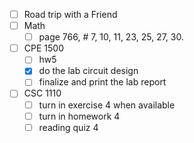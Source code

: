 - [ ] Road trip with a Friend
- [ ] Math
	- [ ] page 766, # 7, 10, 11, 23, 25, 27, 30.
- [ ] CPE 1500
	 - [ ] hw5
	- [x] do the lab circuit design
	 - [ ] finalize and print the lab report 
- [ ] CSC 1110
	- [ ] turn in exercise 4 when available
	- [ ] turn in homework 4
	- [ ] reading quiz 4